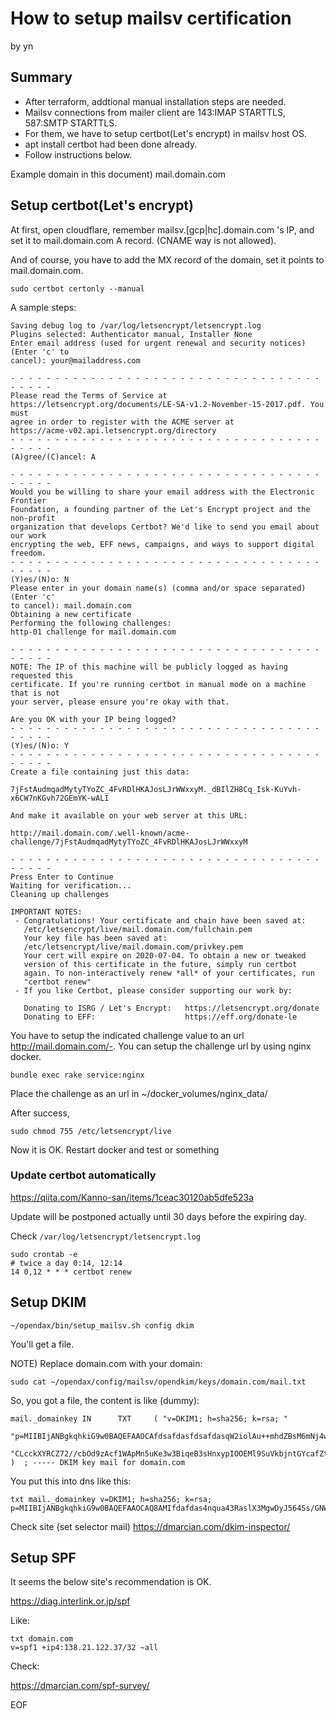 # How to setup mailsv certification

by yn

## Summary

* After terraform, addtional manual installation steps are needed.
* Mailsv connections from mailer client are 143:IMAP STARTTLS, 587:SMTP STARTTLS.
* For them, we have to setup certbot(Let's encrypt) in mailsv host OS.
* apt install certbot had been done already.
* Follow instructions below.

Example domain in this document) mail.domain.com

## Setup certbot(Let's encrypt)

At first, open cloudflare, remember mailsv.[gcp|hc].domain.com 's IP,
and set it to mail.domain.com A record. (CNAME way is not allowed).

And of course, you have to add the MX record of the domain, set
it points to mail.domain.com.

```
sudo certbot certonly --manual
```

A sample steps:

```
Saving debug log to /var/log/letsencrypt/letsencrypt.log
Plugins selected: Authenticator manual, Installer None
Enter email address (used for urgent renewal and security notices) (Enter 'c' to
cancel): your@mailaddress.com

- - - - - - - - - - - - - - - - - - - - - - - - - - - - - - - - - - - - - - - -
Please read the Terms of Service at
https://letsencrypt.org/documents/LE-SA-v1.2-November-15-2017.pdf. You must
agree in order to register with the ACME server at
https://acme-v02.api.letsencrypt.org/directory
- - - - - - - - - - - - - - - - - - - - - - - - - - - - - - - - - - - - - - - -
(A)gree/(C)ancel: A

- - - - - - - - - - - - - - - - - - - - - - - - - - - - - - - - - - - - - - - -
Would you be willing to share your email address with the Electronic Frontier
Foundation, a founding partner of the Let's Encrypt project and the non-profit
organization that develops Certbot? We'd like to send you email about our work
encrypting the web, EFF news, campaigns, and ways to support digital freedom.
- - - - - - - - - - - - - - - - - - - - - - - - - - - - - - - - - - - - - - - -
(Y)es/(N)o: N
Please enter in your domain name(s) (comma and/or space separated)  (Enter 'c'
to cancel): mail.domain.com
Obtaining a new certificate
Performing the following challenges:
http-01 challenge for mail.domain.com

- - - - - - - - - - - - - - - - - - - - - - - - - - - - - - - - - - - - - - - -
NOTE: The IP of this machine will be publicly logged as having requested this
certificate. If you're running certbot in manual mode on a machine that is not
your server, please ensure you're okay with that.

Are you OK with your IP being logged?
- - - - - - - - - - - - - - - - - - - - - - - - - - - - - - - - - - - - - - - -
(Y)es/(N)o: Y
- - - - - - - - - - - - - - - - - - - - - - - - - - - - - - - - - - - - - - - -
Create a file containing just this data:

7jFstAudmqadMytyTYoZC_4FvRDlHKAJosLJrWWxxyM._dBIlZH8Cq_Isk-KuYvh-x6CW7nKGvh72GEmYK-wALI

And make it available on your web server at this URL:

http://mail.domain.com/.well-known/acme-challenge/7jFstAudmqadMytyTYoZC_4FvRDlHKAJosLJrWWxxyM

- - - - - - - - - - - - - - - - - - - - - - - - - - - - - - - - - - - - - - - -
Press Enter to Continue
Waiting for verification...
Cleaning up challenges

IMPORTANT NOTES:
 - Congratulations! Your certificate and chain have been saved at:
   /etc/letsencrypt/live/mail.domain.com/fullchain.pem
   Your key file has been saved at:
   /etc/letsencrypt/live/mail.domain.com/privkey.pem
   Your cert will expire on 2020-07-04. To obtain a new or tweaked
   version of this certificate in the future, simply run certbot
   again. To non-interactively renew *all* of your certificates, run
   "certbot renew"
 - If you like Certbot, please consider supporting our work by:

   Donating to ISRG / Let's Encrypt:   https://letsencrypt.org/donate
   Donating to EFF:                    https://eff.org/donate-le
```

You have to setup the indicated challenge value to an url http://mail.domain.com/-.
You can setup the challenge url by using nginx docker.

```
bundle exec rake service:nginx
```

Place the challenge as an url in ~/docker_volumes/nginx_data/

After success,

```
sudo chmod 755 /etc/letsencrypt/live
```

Now it is OK. Restart docker and test or something


### Update certbot automatically

https://qiita.com/Kanno-san/items/1ceac30120ab5dfe523a

Update will be postponed actually until 30 days before the expiring day.

Check `/var/log/letsencrypt/letsencrypt.log`

```
sudo crontab -e
# twice a day 0:14, 12:14
14 0,12 * * * certbot renew
```

## Setup DKIM

```
~/opendax/bin/setup_mailsv.sh config dkim
```


You'll get a file.

NOTE) Replace domain.com with your domain:

```
sudo cat ~/opendax/config/mailsv/opendkim/keys/domain.com/mail.txt
```

So, you got a file, the content is like (dummy):

```
mail._domainkey IN      TXT     ( "v=DKIM1; h=sha256; k=rsa; "
          "p=MIIBIjANBgkqhkiG9w0BAQEFAAOCAfdsafdasfdsafdasqW2iolAu++mhdZBsM6mNj4w+vHzKXfLOgxXhXtg+EBRj/a5X8iA6NGY2RliHLV71pKu00z6qAn2ZpC7C6Vhfu3PnjNLqj2v2TBPTIjJFAtRPn63Og85S57gowYiObqqHXsnIB0/V77UBVp02z3hMW22lFnixyiRwIglpTROVX9nUs7duthDC3W46t5f4QRASC+FIHFc1PK"
          "CLcckXYRCZ72//cbOd9zAcf1WApMn5uKe3w3BiqeB3sHnxypIOOEMl9SuVkbjntGYcafZtML8QhvcBDyPANMB/R8q8FLS+DA7GoYcBxf/aXvndy4IJz+9pRPCHiwdC97D2k7AB6QIDAQAB" )  ; ----- DKIM key mail for domain.com
```

You put this into dns like this:

```
txt mail._domainkey v=DKIM1; h=sha256; k=rsa; p=MIIBIjANBgkqhkiG9w0BAQEFAAOCAQ8AMIfdafdas4nqua43RaslX3MgwDyJ564Ss/GNWiZl0jFrXrESm7ifpOUsfjDAjzF4/m9Y6SFr/wSWkt6RnYPP02Tu7Xa1WrAvJh1LPYs6e5pOKYTxCAZXdS+ymaFyIBf2ipJ6ZNQwizZfJ3GmrvZJK4jXhfdafdaujmwl17j4ykj/3cm/OjzoXMmLktzj+gCBhqTH4MbaLc/jtjqdZ9eJYcQn8Ji7R9oF1HhlqCZ7OhyVqA+dUc5XyDskeHFJj3580Ww7lJF3aq9XzmPg6EfB0K+hHZ6C0+uverQpjwTcxnIvG530rNPdnT+XhDTgQb/+7fNZgkWpv3wIDAQAB
```

Check site (set selector mail)
https://dmarcian.com/dkim-inspector/

## Setup SPF

It seems the below site's recommendation is OK.

https://diag.interlink.or.jp/spf

Like:

```
txt domain.com
v=spf1 +ip4:138.21.122.37/32 ~all
```

Check:

https://dmarcian.com/spf-survey/

EOF